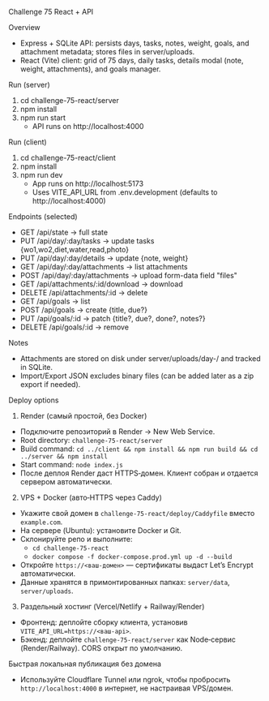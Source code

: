 Challenge 75 React + API

Overview
- Express + SQLite API: persists days, tasks, notes, weight, goals, and attachment metadata; stores files in server/uploads.
- React (Vite) client: grid of 75 days, daily tasks, details modal (note, weight, attachments), and goals manager.

Run (server)
1) cd challenge-75-react/server
2) npm install
3) npm run start
   - API runs on http://localhost:4000

Run (client)
1) cd challenge-75-react/client
2) npm install
3) npm run dev
   - App runs on http://localhost:5173
   - Uses VITE_API_URL from .env.development (defaults to http://localhost:4000)

Endpoints (selected)
- GET  /api/state                     -> full state
- PUT  /api/day/:day/tasks            -> update tasks {wo1,wo2,diet,water,read,photo}
- PUT  /api/day/:day/details          -> update {note, weight}
- GET  /api/day/:day/attachments      -> list attachments
- POST /api/day/:day/attachments      -> upload form-data field "files"
- GET  /api/attachments/:id/download  -> download
- DELETE /api/attachments/:id         -> delete
- GET  /api/goals                     -> list
- POST /api/goals                     -> create {title, due?}
- PUT  /api/goals/:id                 -> patch {title?, due?, done?, notes?}
- DELETE /api/goals/:id               -> remove

Notes
- Attachments are stored on disk under server/uploads/day-<n>/ and tracked in SQLite.
- Import/Export JSON excludes binary files (can be added later as a zip export if needed).

Deploy options
1) Render (самый простой, без Docker)
  - Подключите репозиторий в Render → New Web Service.
  - Root directory: `challenge-75-react/server`
  - Build command:
    `cd ../client && npm install && npm run build && cd ../server && npm install`
  - Start command: `node index.js`
  - После деплоя Render даст HTTPS‑домен. Клиент собран и отдается сервером автоматически.

2) VPS + Docker (авто‑HTTPS через Caddy)
  - Укажите свой домен в `challenge-75-react/deploy/Caddyfile` вместо `example.com`.
  - На сервере (Ubuntu): установите Docker и Git.
  - Склонируйте репо и выполните:
    - `cd challenge-75-react`
    - `docker compose -f docker-compose.prod.yml up -d --build`
  - Откройте `https://<ваш-домен>` — сертификаты выдаст Let’s Encrypt автоматически.
  - Данные хранятся в примонтированных папках: `server/data`, `server/uploads`.

3) Раздельный хостинг (Vercel/Netlify + Railway/Render)
  - Фронтенд: деплойте сборку клиента, установив `VITE_API_URL=https://<ваш-api>`.
  - Бэкенд: деплойте `challenge-75-react/server` как Node‑сервис (Render/Railway). CORS открыт по умолчанию.

Быстрая локальная публикация без домена
- Используйте Cloudflare Tunnel или ngrok, чтобы пробросить `http://localhost:4000` в интернет, не настраивая VPS/домен.

